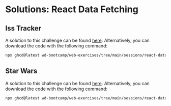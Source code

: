 # Solutions: React Data Fetching

## Iss Tracker

A solution to this challenge can be found [here](https://github.com/wd-bootcamp/web-exercises/tree/main/sessions/react-data-fetching/iss-tracker_solution). Alternatively, you can download the code with the following command:

```bash
npx ghcd@latest wd-bootcamp/web-exercises/tree/main/sessions/react-data-fetching/iss-tracker_solution
```

## Star Wars

A solution to this challenge can be found [here](https://github.com/wd-bootcamp/web-exercises/tree/main/sessions/react-data-fetching/star-wars_solution). Alternatively, you can download the code with the following command:

```bash
npx ghcd@latest wd-bootcamp/web-exercises/tree/main/sessions/react-data-fetching/star-wars_solution
```
